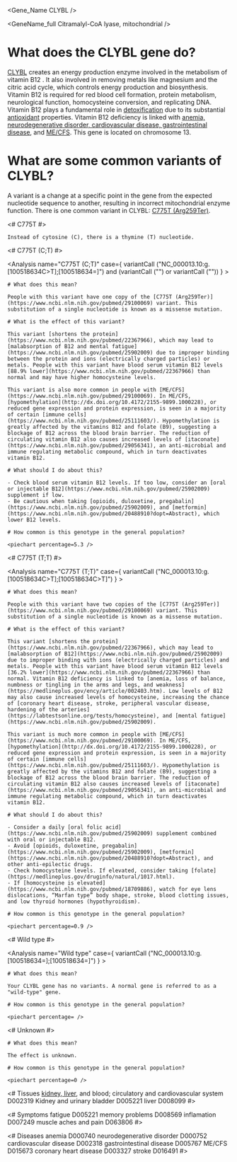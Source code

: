 <Gene_Name CLYBL />

<GeneName_full Citramalyl-CoA lyase, mitochondrial />

# What does the CLYBL gene do?

[CLYBL](http://www.uniprot.org/uniprot/Q8N0X4) creates an energy production enzyme involved in the metabolism of vitamin B12 . It also involved in removing metals like magnesium and the citric acid cycle, which controls energy production and biosynthesis. Vitamin B12 is required for red blood cell formation, protein metabolism, neurological function, homocysteine conversion, and replicating DNA. Vitamin B12 plays a fundamental role in [detoxification](https://www.ncbi.nlm.nih.gov/pubmed/19409980) due to its substantial [antioxidant](https://www.ncbi.nlm.nih.gov/pubmed/19799418) properties. Vitamin B12 deficiency is linked with [anemia, neurodegenerative disorder, cardiovascular disease, gastrointestinal disease](https://www.ncbi.nlm.nih.gov/pubmed/22367966), and [ME/CFS](https://www.ncbi.nlm.nih.gov/pubmed/29100069). This gene is located on chromosome 13.

<GeneMap name= "CLYBL" interval="NC_000013.10:g.100258919_100549388=">

# What are some common variants of CLYBL?
 
A variant is a change at a specific point in the gene from the expected nucleotide sequence to another, resulting in incorrect mitochondrial enzyme function. There is one common variant in CLYBL: [C775T (Arg259Ter)](https://www.ncbi.nlm.nih.gov/pubmed/29100069).

<# C775T #>

  <Variant hgvs="NC_000013.10:g.100518634C>T" name="C775T"> 

    Instead of cytosine (C), there is a thymine (T) nucleotide.

  </Variant>



<AnalysisBox>

<# C775T (C;T) #>

  <Analysis name="C775T (C;T)"
            case={  variantCall ("NC_000013.10:g.[100518634C>T];[100518634=]")
                    and
                    (variantCall ("") or variantCall (""))
                  } > 

    # What does this mean?

    People with this variant have one copy of the [C775T (Arg259Ter)](https://www.ncbi.nlm.nih.gov/pubmed/29100069) variant. This substitution of a single nucleotide is known as a missense mutation.

    # What is the effect of this variant?

    This variant [shortens the protein](https://www.ncbi.nlm.nih.gov/pubmed/22367966), which may lead to [malabsorption of B12 and mental fatigue](https://www.ncbi.nlm.nih.gov/pubmed/25902009) due to improper binding between the protein and ions (electrically charged particles) or metals. People with this variant have blood serum vitamin B12 levels [88.9% lower](https://www.ncbi.nlm.nih.gov/pubmed/22367966) than normal and may have higher homocysteine levels. 

    This variant is also more common in people with [ME/CFS](https://www.ncbi.nlm.nih.gov/pubmed/29100069). In ME/CFS, [hypomethylation](http://dx.doi.org/10.4172/2155-9899.1000228), or reduced gene expression and protein expression, is seen in a majority of certain [immune cells](https://www.ncbi.nlm.nih.gov/pubmed/25111603/). Hypomethylation is greatly affected by the vitamins B12 and folate (B9), suggesting a blockage of B12 across the blood brain barrier. The reduction of circulating vitamin B12 also causes increased levels of [itaconate](https://www.ncbi.nlm.nih.gov/pubmed/29056341), an anti-microbial and immune regulating metabolic compound, which in turn deactivates vitamin B12. 

    # What should I do about this?

    - Check blood serum vitamin B12 levels. If too low, consider an [oral or injectable B12](https://www.ncbi.nlm.nih.gov/pubmed/25902009) supplement if low. 
    - Be cautious when taking [opioids, duloxetine, pregabalin](https://www.ncbi.nlm.nih.gov/pubmed/25902009), and [metformin](https://www.ncbi.nlm.nih.gov/pubmed/20488910?dopt=Abstract), which lower B12 levels.

    # How common is this genotype in the general population?

    <piechart percentage=5.3 />
  </Analysis>
<# C775T (T;T) #>

  <Analysis name="C775T (T;T)"
            case={  variantCall ("NC_000013.10:g.[100518634C>T];[100518634C>T]")
                  } > 

    # What does this mean?

    People with this variant have two copies of the [C775T (Arg259Ter)](https://www.ncbi.nlm.nih.gov/pubmed/29100069) variant. This substitution of a single nucleotide is known as a missense mutation.

    # What is the effect of this variant?

    This variant [shortens the protein](https://www.ncbi.nlm.nih.gov/pubmed/22367966), which may lead to [malabsorption of B12](https://www.ncbi.nlm.nih.gov/pubmed/25902009) due to improper binding with ions (electrically charged particles) and metals. People with this variant have blood serum vitamin B12 levels [36.2% lower](https://www.ncbi.nlm.nih.gov/pubmed/22367966) than normal. Vitamin B12 deficiency is linked to [anemia, loss of balance, numbness or tingling in the arms and legs, and weakness](https://medlineplus.gov/ency/article/002403.htm). Low levels of B12 may also cause increased levels of homocysteine, increasing the chance of [coronary heart disease, stroke, peripheral vascular disease, hardening of the arteries](https://labtestsonline.org/tests/homocysteine), and [mental fatigue](https://www.ncbi.nlm.nih.gov/pubmed/25902009).

    This variant is much more common in people with [ME/CFS](https://www.ncbi.nlm.nih.gov/pubmed/29100069). In ME/CFS, [hypomethylation](http://dx.doi.org/10.4172/2155-9899.1000228), or reduced gene expression and protein expression, is seen in a majority of certain [immune cells](https://www.ncbi.nlm.nih.gov/pubmed/25111603/). Hypomethylation is greatly affected by the vitamins B12 and folate (B9), suggesting a blockage of B12 across the blood brain barrier. The reduction of circulating vitamin B12 also causes increased levels of [itaconate](https://www.ncbi.nlm.nih.gov/pubmed/29056341), an anti-microbial and immune regulating metabolic compound, which in turn deactivates vitamin B12. 

    # What should I do about this?

    - Consider a daily [oral folic acid](https://www.ncbi.nlm.nih.gov/pubmed/25902009) supplement combined with oral or injectable B12. 
    - Avoid [opioids, duloxetine, pregabalin](https://www.ncbi.nlm.nih.gov/pubmed/25902009), [metformin](https://www.ncbi.nlm.nih.gov/pubmed/20488910?dopt=Abstract), and other anti-epilectic drugs. 
    - Check homocysteine levels. If elevated, consider taking [folate](https://medlineplus.gov/druginfo/natural/1017.html). 
    - If [homocysteine is elevated](https://www.ncbi.nlm.nih.gov/pubmed/18709886), watch for eye lens dislocations, “Marfan type” body shape, stroke, blood clotting issues, and low thyroid hormones (hypothyroidism).

    # How common is this genotype in the general population?

    <piechart percentage=0.9 />
  </Analysis>

<# Wild type #>

  <Analysis name="Wild type"
            case={  variantCall ("NC_000013.10:g.[100518634=];[100518634=]")
                  } > 

    # What does this mean?

    Your CLYBL gene has no variants. A normal gene is referred to as a "wild-type" gene.

    # How common is this genotype in the general population?

    <piechart percentage= />
  </Analysis>

<# Unknown #>

  <Analysis name="Unknown" case=true>

    # What does this mean?

    The effect is unknown.

    # How common is this genotype in the general population?

    <piechart percentage=0 />
  </Analysis>
</AnalysisBox>

<# Tissues [kidney, liver](https://www.ncbi.nlm.nih.gov/gene/171425#gene-expression), and blood; circulatory and cardiovascular system D002319 Kidney and urinary bladder D005221 liver D008099  #>

<TopicBar mesh_D002319 mesh_D005221 mesh_D008099  />

<# Symptoms fatigue D005221 memory problems D008569 inflamation D007249 muscle aches and pain D063806 #>

<TopicBar mesh_D005221 mesh_D008569 mesh_D007249 mesh_D063806 />

<# Diseases anemia D000740 neurodegenerative disorder D000752 cardiovascular disease D002318 gastrointestinal disease D005767 ME/CFS D015673 coronary heart disease D003327 stroke  D016491 #>

<TopicBar mesh_D000740 mesh_D000752 mesh_D002318 mesh_D005767 mesh_D015673 mesh_D003327 mesh_D016491 />
